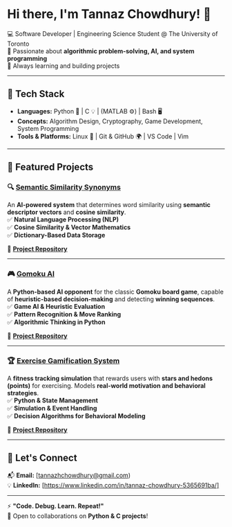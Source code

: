 # Hi there, I'm Tannaz Chowdhury! 👋  

💻 Software Developer | Engineering Science Student @ The University of Toronto   
🔬 Passionate about **algorithmic problem-solving, AI, and system programming**   
🚀 Always learning and building projects 

---

## 🔧 Tech Stack  
- **Languages:** Python 🐍 | C 💡 | (MATLAB ⚙️) | Bash 🖥️  
- **Concepts:** Algorithm Design, Cryptography, Game Development, System Programming  
- **Tools & Platforms:** Linux 🐧 | Git & GitHub 🌍 | VS Code | Vim  

---

## 📂 Featured Projects  

### 🔍 **[Semantic Similarity Synonyms](#)**
An **AI-powered system** that determines word similarity using **semantic descriptor vectors** and **cosine similarity**.  
✅ **Natural Language Processing (NLP)**  
✅ **Cosine Similarity & Vector Mathematics**  
✅ **Dictionary-Based Data Storage**  

📝 **[Project Repository](#)**  

---

### 🎮 **[Gomoku AI](#)**
A **Python-based AI opponent** for the classic **Gomoku board game**, capable of **heuristic-based decision-making** and detecting **winning sequences**.  
✅ **Game AI & Heuristic Evaluation**  
✅ **Pattern Recognition & Move Ranking**  
✅ **Algorithmic Thinking in Python**  

📝 **[Project Repository](#)**  

---

### 🏆 **[Exercise Gamification System](#)**
A **fitness tracking simulation** that rewards users with **stars and hedons (points)** for exercising. Models **real-world motivation and behavioral strategies**.  
✅ **Python & State Management**  
✅ **Simulation & Event Handling**  
✅ **Decision Algorithms for Behavioral Modeling**  

📝 **[Project Repository](#)**  

---

## 🚀 Let's Connect  
📬 **Email:** [tannazhchowdhury@gmail.com)   
💡 **LinkedIn:** [https://www.linkedin.com/in/tannaz-chowdhury-5365691ba/]  

---

⚡ **"Code. Debug. Learn. Repeat!"**  
🚀 Open to collaborations on **Python & C projects**!  
 
